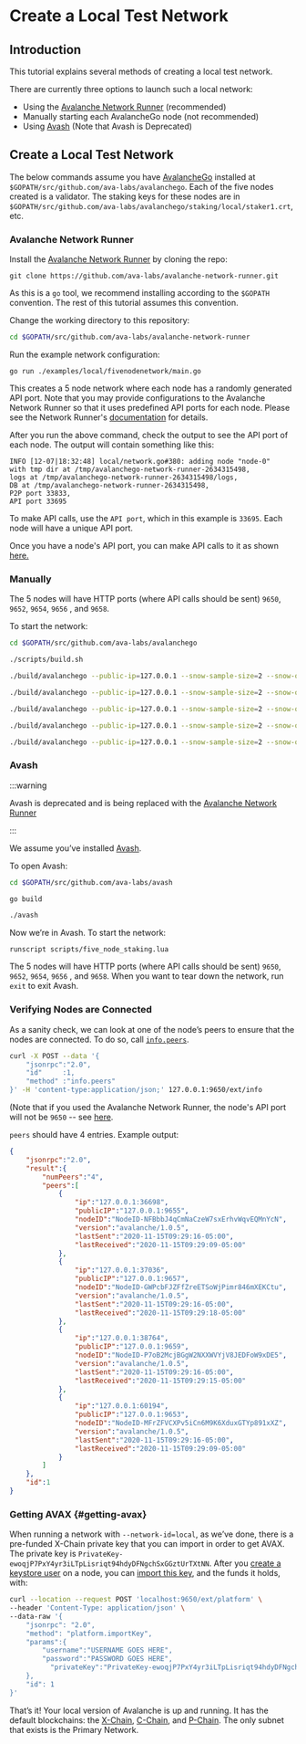 # Create a Local Test Network

## Introduction

This tutorial explains several methods of creating a local test network.

There are currently three options to launch such a local network:
* Using the [Avalanche Network Runner](../../tools/network-runner.md) (recommended)
* Manually starting each AvalancheGo node (not recommended)
* Using [Avash](../../tools/avash.md) (Note that Avash is Deprecated)

## Create a Local Test Network

The below commands assume you have [AvalancheGo](../nodes-and-staking/run-avalanche-node.md#download-avalanchego) installed at `$GOPATH/src/github.com/ava-labs/avalanchego`. Each of the five nodes created is a validator. The staking keys for these nodes are in `$GOPATH/src/github.com/ava-labs/avalanchego/staking/local/staker1.crt`, etc.

### Avalanche Network Runner

Install the [Avalanche Network Runner](../../tools/network-runner.md) by cloning the repo:

```
git clone https://github.com/ava-labs/avalanche-network-runner.git
```

As this is a `go` tool, we recommend installing according to the `$GOPATH` convention. The rest of this tutorial assumes this convention.

Change the working directory to this repository:

```sh
cd $GOPATH/src/github.com/ava-labs/avalanche-network-runner
```

Run the example network configuration:

```
go run ./examples/local/fivenodenetwork/main.go
```

This creates a 5 node network where each node has a randomly generated API port. Note that you may provide configurations to the Avalanche Network Runner so that it uses predefined API ports for each node. Please see the Network Runner's [documentation](../../tools/network-runner.md) for details.

After you run the above command, check the output to see the API port of each node. The output will contain something like this:

```
INFO [12-07|18:32:48] local/network.go#380: adding node "node-0" 
with tmp dir at /tmp/avalanchego-network-runner-2634315498, 
logs at /tmp/avalanchego-network-runner-2634315498/logs, 
DB at /tmp/avalanchego-network-runner-2634315498, 
P2P port 33833, 
API port 33695
```

To make API calls, use the `API port`, which in this example is `33695`. Each node will have a unique API port.

Once you have a node's API port, you can make API calls to it as shown [here.](#verifying-nodes-are-connected)

### Manually

The 5 nodes will have HTTP ports (where API calls should be sent) `9650`, `9652`, `9654`, `9656` , and `9658`.

To start the network:

```sh
cd $GOPATH/src/github.com/ava-labs/avalanchego
```

```sh
./scripts/build.sh
```

```sh
./build/avalanchego --public-ip=127.0.0.1 --snow-sample-size=2 --snow-quorum-size=2 --http-port=9650 --staking-port=9651 --db-dir=db/node1 --staking-enabled=true --network-id=local --bootstrap-ips= --staking-tls-cert-file=$(pwd)/staking/local/staker1.crt --staking-tls-key-file=$(pwd)/staking/local/staker1.key
```

```sh
./build/avalanchego --public-ip=127.0.0.1 --snow-sample-size=2 --snow-quorum-size=2 --http-port=9652 --staking-port=9653 --db-dir=db/node2 --staking-enabled=true --network-id=local --bootstrap-ips=127.0.0.1:9651 --bootstrap-ids=NodeID-7Xhw2mDxuDS44j42TCB6U5579esbSt3Lg --staking-tls-cert-file=$(pwd)/staking/local/staker2.crt --staking-tls-key-file=$(pwd)/staking/local/staker2.key
```

```sh
./build/avalanchego --public-ip=127.0.0.1 --snow-sample-size=2 --snow-quorum-size=2 --http-port=9654 --staking-port=9655 --db-dir=db/node3 --staking-enabled=true --network-id=local --bootstrap-ips=127.0.0.1:9651 --bootstrap-ids=NodeID-7Xhw2mDxuDS44j42TCB6U5579esbSt3Lg --staking-tls-cert-file=$(pwd)/staking/local/staker3.crt --staking-tls-key-file=$(pwd)/staking/local/staker3.key
```

```sh
./build/avalanchego --public-ip=127.0.0.1 --snow-sample-size=2 --snow-quorum-size=2 --http-port=9656 --staking-port=9657 --db-dir=db/node4 --staking-enabled=true --network-id=local --bootstrap-ips=127.0.0.1:9651 --bootstrap-ids=NodeID-7Xhw2mDxuDS44j42TCB6U5579esbSt3Lg --staking-tls-cert-file=$(pwd)/staking/local/staker4.crt --staking-tls-key-file=$(pwd)/staking/local/staker4.key
```

```sh
./build/avalanchego --public-ip=127.0.0.1 --snow-sample-size=2 --snow-quorum-size=2 --http-port=9658 --staking-port=9659 --db-dir=db/node5 --staking-enabled=true --network-id=local --bootstrap-ips=127.0.0.1:9651 --bootstrap-ids=NodeID-7Xhw2mDxuDS44j42TCB6U5579esbSt3Lg --staking-tls-cert-file=$(pwd)/staking/local/staker5.crt --staking-tls-key-file=$(pwd)/staking/local/staker5.key
```

### Avash

:::warning

Avash is deprecated and is being replaced with the [Avalanche Network Runner](#avalanche-network-runner)

:::

We assume you’ve installed [Avash](../../tools/avash.md).

To open Avash:

```sh
cd $GOPATH/src/github.com/ava-labs/avash
```

```sh
go build
```

```sh
./avash
```

Now we’re in Avash. To start the network:

```
runscript scripts/five_node_staking.lua
```

The 5 nodes will have HTTP ports (where API calls should be sent) `9650`, `9652`, `9654`, `9656` , and `9658`.
When you want to tear down the network, run `exit` to exit Avash.

### Verifying Nodes are Connected

As a sanity check, we can look at one of the node’s peers to ensure that the nodes are connected. To do so, call [`info.peers`](../../avalanchego-apis/info-api.md#infopeers).

```sh
curl -X POST --data '{
    "jsonrpc":"2.0",
    "id"     :1,
    "method" :"info.peers"
}' -H 'content-type:application/json;' 127.0.0.1:9650/ext/info
```

(Note that if you used the Avalanche Network Runner, the node's API port will not be `9650` -- see [here](#avalanche-network-runner).

`peers` should have 4 entries. Example output:

```json
{
    "jsonrpc":"2.0",
    "result":{
        "numPeers":"4",
        "peers":[
            {
                "ip":"127.0.0.1:36698",
                "publicIP":"127.0.0.1:9655",
                "nodeID":"NodeID-NFBbbJ4qCmNaCzeW7sxErhvWqvEQMnYcN",
                "version":"avalanche/1.0.5",
                "lastSent":"2020-11-15T09:29:16-05:00",
                "lastReceived":"2020-11-15T09:29:09-05:00"
            },
            {
                "ip":"127.0.0.1:37036",
                "publicIP":"127.0.0.1:9657",
                "nodeID":"NodeID-GWPcbFJZFfZreETSoWjPimr846mXEKCtu",
                "version":"avalanche/1.0.5",
                "lastSent":"2020-11-15T09:29:16-05:00",
                "lastReceived":"2020-11-15T09:29:18-05:00"
            },
            {
                "ip":"127.0.0.1:38764",
                "publicIP":"127.0.0.1:9659",
                "nodeID":"NodeID-P7oB2McjBGgW2NXXWVYjV8JEDFoW9xDE5",
                "version":"avalanche/1.0.5",
                "lastSent":"2020-11-15T09:29:16-05:00",
                "lastReceived":"2020-11-15T09:29:15-05:00"
            },
            {
                "ip":"127.0.0.1:60194",
                "publicIP":"127.0.0.1:9653",
                "nodeID":"NodeID-MFrZFVCXPv5iCn6M9K6XduxGTYp891xXZ",
                "version":"avalanche/1.0.5",
                "lastSent":"2020-11-15T09:29:16-05:00",
                "lastReceived":"2020-11-15T09:29:09-05:00"
            }
        ]
    },
    "id":1
}
```

### Getting AVAX {#getting-avax}

When running a network with `--network-id=local`, as we’ve done, there is a pre-funded X-Chain private key that you can import in order to get AVAX. The private key is `PrivateKey-ewoqjP7PxY4yr3iLTpLisriqt94hdyDFNgchSxGGztUrTXtNN`. After you [create a keystore user](../../avalanchego-apis/keystore-api.md#keystorecreateuser) on a node, you can [import this key](../../avalanchego-apis/exchange-chain-x-chain-api.mdx), and the funds it holds, with:

```sh
curl --location --request POST 'localhost:9650/ext/platform' \
--header 'Content-Type: application/json' \
--data-raw '{
    "jsonrpc": "2.0",
    "method": "platform.importKey",
    "params":{
        "username":"USERNAME GOES HERE",
        "password":"PASSWORD GOES HERE",
          "privateKey":"PrivateKey-ewoqjP7PxY4yr3iLTpLisriqt94hdyDFNgchSxGGztUrTXtNN"
    },
    "id": 1
}'
```

That’s it! Your local version of Avalanche is up and running. It has the default blockchains: the [X-Chain](../../../learn/platform-overview/README.md#exchange-chain-x-chain), [C-Chain](../../../learn/platform-overview/README.md#contract-chain-c-chain), and [P-Chain](../../../learn/platform-overview/README.md#platform-chain-p-chain). The only subnet that exists is the Primary Network.
